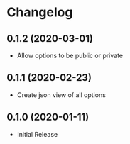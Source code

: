 Changelog
=========

0.1.2 (2020-03-01)
------------------
* Allow options to be public or private

0.1.1 (2020-02-23)
------------------
* Create json view of all options

0.1.0 (2020-01-11)
------------------
* Initial Release
